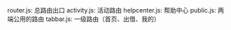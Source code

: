 router.js: 总路由出口
activity.js: 活动路由
helpcenter.js: 帮助中心
public.js: 两端公用的路由
tabbar.js: 一级路由（首页、出借、我的）

